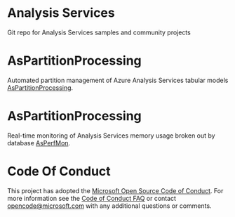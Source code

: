 # Analysis Services
Git repo for Analysis Services samples and community projects

# AsPartitionProcessing
Automated partition management of Azure Analysis Services tabular models [AsPartitionProcessing](https://github.com/Microsoft/Analysis-Services/AsPartitionProcessing).

# AsPartitionProcessing
Real-time monitoring of Analysis Services memory usage broken out by database [AsPerfMon](https://github.com/Microsoft/Analysis-Services/AsPerfMon).

# Code Of Conduct
This project has adopted the [Microsoft Open Source Code of
Conduct](https://opensource.microsoft.com/codeofconduct/).
For more information see the [Code of Conduct
FAQ](https://opensource.microsoft.com/codeofconduct/faq/) or
contact [opencode@microsoft.com](mailto:opencode@microsoft.com)
with any additional questions or comments.

